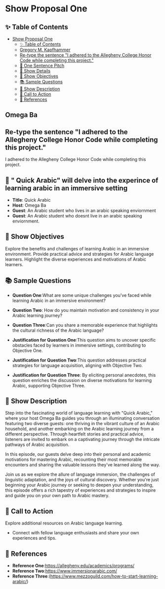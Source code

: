 # Show Proposal One

## ✨ Table of Contents

<!---toc start-->

* [Show Proposal One](#show-proposal-one)
  * [✨ Table of Contents](#-table-of-contents)
  * [Gregory M. Kapfhammer](#gregory-m-kapfhammer)
  * [Re-type the sentence "I adhered to the Allegheny College Honor Code while completing this project."](#re-type-the-sentence-i-adhered-to-the-allegheny-college-honor-code-while-completing-this-project)
  * [🏁 One Sentence Pitch](#-one-sentence-pitch)
  * [🔬 Show Details](#-show-details)
  * [📝 Show Objectives](#-show-objectives)
  * [📚 Sample Questions](#-sample-questions)
  * [🎉 Show Description](#-show-description)
  * [📢 Call to Action](#-call-to-action)
  * [🦜 References](#-references)

<!---toc end-->
## Omega Ba 

## Re-type the sentence "I adhered to the Allegheny College Honor Code while completing this project."

I adhered to the Allegheny College Honor Code while completing this project.



## 🏁 " Quick Arabic" will delve into the experince of learning arabic in an immersive setting

- **Title**: Quick Arabic
- **Host**: Omega Ba
- **Guest**: An Arabic student who lives in an arabic speaking enviornment 
- **Guest**: An Arabic student who doesnt live in an arabic speaking enviornment.

## 📝 Show Objectives

 Explore the benefits and challenges of learning Arabic in an immersive environment.
 Provide practical advice and strategies for Arabic language learners.
 Highlight the diverse experiences and motivations of Arabic learners.



## 📚 Sample Questions

- **Question One**:What are some unique challenges you've faced while learning Arabic in an immersive environment?
- **Question Two**: How do you maintain motivation and consistency in your Arabic learning journey?
- **Question Three**:Can you share a memorable experience that highlights the cultural richness of the Arabic language?

- **Justification for Question One**:This question aims to uncover specific obstacles faced by learners in immersive settings, contributing to Objective One.

- **Justification for Question Two**:This question addresses practical strategies for language acquisition, aligning with Objective Two.

- **Justification for Question Three**: By eliciting personal anecdotes, this question enriches the discussion on diverse motivations for learning Arabic, supporting Objective Three.


## 🎉 Show Description

Step into the fascinating world of language learning with "Quick Arabic," where your host Omega Ba guides you through an illuminating conversation featuring two diverse guests: one thriving in the vibrant culture of an Arabic household, and another embarking on the Arabic learning journey from a different perspective. Through heartfelt stories and practical advice, listeners are invited to embark on a captivating journey through the intricate pathways of Arabic acquisition.

In this episode, our guests delve deep into their personal and academic motivations for mastering Arabic, recounting their most memorable encounters and sharing the valuable lessons they've learned along the way.

Join us as we explore the allure of language immersion, the challenges of linguistic adaptation, and the joys of cultural discovery. Whether you're just beginning your Arabic journey or seeking to deepen your understanding, this episode offers a rich tapestry of experiences and strategies to inspire and guide you on your own path to Arabic mastery.





## 📢 Call to Action

Explore additional resources on Arabic language learning.
- Connect with fellow language enthusiasts and share your own experiences and tips.


## 🦜 References
- **Reference One**:<https://allegheny.edu/academics/programs/>
- **Reference Two**:<https://www.immersionarabic.com/>
- **Reference Three**:(https://www.mezzoguild.com/how-to-start-learning-arabic/)


